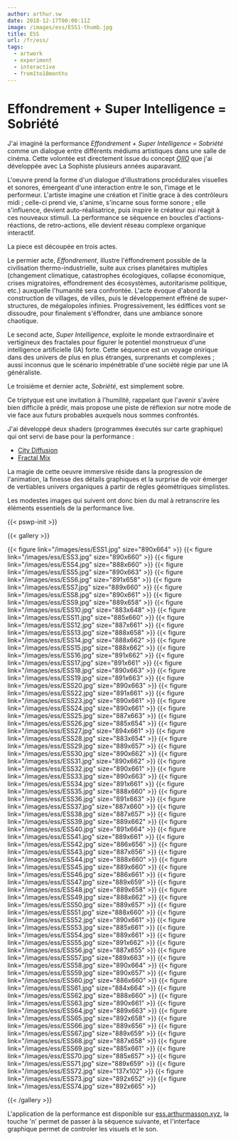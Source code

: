 ```yaml
---
author: arthur.sw
date: 2018-12-17T00:00:11Z
image: /images/ess/ESS1-thumb.jpg
title: ESS
url: /fr/ess/
tags:
  - artwork
  - experiment
  - interactive
  - from1to18months
---
```


# Effondrement + Super Intelligence = Sobriété

J'ai imaginé la performance *Effondrement + Super Intelligence = Sobriété* comme un dialogue entre différents médiums artistiques dans une salle de cinéma. Cette volontée est directement issue du concept *[OIIO](http://arthurmasson.xyz/oiio/)* que j'ai développée avec La Sophiste plusieurs années auparavant.

L'oeuvre prend la forme d'un dialogue d'illustrations procédurales visuelles et sonores, émergeant d'une interaction entre le son, l'image et le performeur. L'artiste imagine une création et l'initie grace à des contrôleurs midi ; celle-ci prend vie, s'anime, s'incarne sous forme sonore ; elle s'influence, devient auto-réalisatrice, puis inspire le créateur qui réagit à ces nouveaux stimuli. La performance se séquence en boucles d'actions-réactions, de retro-actions, elle devient réseau complexe organique interactif.

La piece est découpée en trois actes. 

Le permier acte, *Effondrement*, illustre l'éffondrement possible de la civilisation thermo-industrielle, suite aux crises planétaires multiples (changement climatique, catastrophes écologiques, collapse économique, crises migratoires, effondrement des écosystèmes, autoritarisme politique, etc.) auxquelle l'humanité sera confrontée. L'acte évoque d'abord la construction de villages, de villes, puis le développement effréné de super-structures, de mégalopoles infinies. Progressivement, les édiffices vont se dissoudre, pour finalement s'éffondrer, dans une ambiance sonore chaotique.

Le second acte, *Super Intelligence*, exploite le monde extraordinaire et vertigineux des fractales pour figurer le potentiel monstrueux d'une intelligence artificielle (IA) forte. Cette séquence est un voyage onirique dans des univers de plus en plus étranges, surprenants et complexes ; aussi inconnus que le scénario impénétrable d'une société régie par une IA généraliste.

Le troisième et dernier acte, *Sobriété*, est simplement sobre.

Ce triptyque est une invitation à l'humilité, rappelant que l'avenir s'avère bien difficile à prédir, mais propose une piste de réflexion sur notre mode de vie face aux futurs probables auxquels nous sommes confrontés.

J'ai développé deux shaders (programmes éxecutés sur carte graphique) qui ont servi de base pour la performance :

 - [City Diffusion](https://www.shadertoy.com/view/tdXGRr)
 - [Fractal Mix](https://www.shadertoy.com/view/lltBzj)

La magie de cette oeuvre immersive réside dans la progression de l'animation, la finesse des détails graphiques et la surprise de voir émerger de vertiables univers organiques à partir de règles géométriques simplistes. 

Les modestes images qui suivent ont donc bien du mal à retranscrire les éléments essentiels de la performance live.

{{< pswp-init >}}

{{< gallery >}}

{{< figure link="/images/ess/ESS1.jpg" size="890x664" >}}
{{< figure link="/images/ess/ESS3.jpg" size="890x660" >}}
{{< figure link="/images/ess/ESS4.jpg" size="888x660" >}}
{{< figure link="/images/ess/ESS5.jpg" size="890x663" >}}
{{< figure link="/images/ess/ESS6.jpg" size="891x658" >}}
{{< figure link="/images/ess/ESS7.jpg" size="889x660" >}}
{{< figure link="/images/ess/ESS8.jpg" size="890x661" >}}
{{< figure link="/images/ess/ESS9.jpg" size="889x658" >}}
{{< figure link="/images/ess/ESS10.jpg" size="883x648" >}}
{{< figure link="/images/ess/ESS11.jpg" size="885x660" >}}
{{< figure link="/images/ess/ESS12.jpg" size="887x661" >}}
{{< figure link="/images/ess/ESS13.jpg" size="888x658" >}}
{{< figure link="/images/ess/ESS14.jpg" size="888x662" >}}
{{< figure link="/images/ess/ESS15.jpg" size="888x662" >}}
{{< figure link="/images/ess/ESS16.jpg" size="891x662" >}}
{{< figure link="/images/ess/ESS17.jpg" size="891x661" >}}
{{< figure link="/images/ess/ESS18.jpg" size="890x663" >}}
{{< figure link="/images/ess/ESS19.jpg" size="891x663" >}}
{{< figure link="/images/ess/ESS20.jpg" size="890x663" >}}
{{< figure link="/images/ess/ESS22.jpg" size="891x661" >}}
{{< figure link="/images/ess/ESS23.jpg" size="890x661" >}}
{{< figure link="/images/ess/ESS24.jpg" size="890x661" >}}
{{< figure link="/images/ess/ESS25.jpg" size="887x663" >}}
{{< figure link="/images/ess/ESS26.jpg" size="885x654" >}}
{{< figure link="/images/ess/ESS27.jpg" size="894x661" >}}
{{< figure link="/images/ess/ESS28.jpg" size="883x654" >}}
{{< figure link="/images/ess/ESS29.jpg" size="889x657" >}}
{{< figure link="/images/ess/ESS30.jpg" size="890x662" >}}
{{< figure link="/images/ess/ESS31.jpg" size="890x662" >}}
{{< figure link="/images/ess/ESS32.jpg" size="890x661" >}}
{{< figure link="/images/ess/ESS33.jpg" size="890x663" >}}
{{< figure link="/images/ess/ESS34.jpg" size="891x661" >}}
{{< figure link="/images/ess/ESS35.jpg" size="888x660" >}}
{{< figure link="/images/ess/ESS36.jpg" size="891x663" >}}
{{< figure link="/images/ess/ESS37.jpg" size="887x660" >}}
{{< figure link="/images/ess/ESS38.jpg" size="887x657" >}}
{{< figure link="/images/ess/ESS39.jpg" size="889x662" >}}
{{< figure link="/images/ess/ESS40.jpg" size="891x664" >}}
{{< figure link="/images/ess/ESS41.jpg" size="889x661" >}}
{{< figure link="/images/ess/ESS42.jpg" size="886x656" >}}
{{< figure link="/images/ess/ESS43.jpg" size="887x656" >}}
{{< figure link="/images/ess/ESS44.jpg" size="888x660" >}}
{{< figure link="/images/ess/ESS45.jpg" size="889x660" >}}
{{< figure link="/images/ess/ESS46.jpg" size="886x661" >}}
{{< figure link="/images/ess/ESS47.jpg" size="889x659" >}}
{{< figure link="/images/ess/ESS48.jpg" size="889x658" >}}
{{< figure link="/images/ess/ESS49.jpg" size="888x662" >}}
{{< figure link="/images/ess/ESS50.jpg" size="889x657" >}}
{{< figure link="/images/ess/ESS51.jpg" size="888x660" >}}
{{< figure link="/images/ess/ESS52.jpg" size="890x661" >}}
{{< figure link="/images/ess/ESS53.jpg" size="885x661" >}}
{{< figure link="/images/ess/ESS54.jpg" size="889x661" >}}
{{< figure link="/images/ess/ESS55.jpg" size="891x662" >}}
{{< figure link="/images/ess/ESS56.jpg" size="887x655" >}}
{{< figure link="/images/ess/ESS57.jpg" size="889x663" >}}
{{< figure link="/images/ess/ESS58.jpg" size="890x664" >}}
{{< figure link="/images/ess/ESS59.jpg" size="890x657" >}}
{{< figure link="/images/ess/ESS60.jpg" size="886x660" >}}
{{< figure link="/images/ess/ESS61.jpg" size="884x664" >}}
{{< figure link="/images/ess/ESS62.jpg" size="888x660" >}}
{{< figure link="/images/ess/ESS63.jpg" size="890x661" >}}
{{< figure link="/images/ess/ESS64.jpg" size="889x663" >}}
{{< figure link="/images/ess/ESS65.jpg" size="892x658" >}}
{{< figure link="/images/ess/ESS66.jpg" size="889x656" >}}
{{< figure link="/images/ess/ESS67.jpg" size="889x659" >}}
{{< figure link="/images/ess/ESS68.jpg" size="887x658" >}}
{{< figure link="/images/ess/ESS69.jpg" size="885x661" >}}
{{< figure link="/images/ess/ESS70.jpg" size="885x657" >}}
{{< figure link="/images/ess/ESS71.jpg" size="889x659" >}}
{{< figure link="/images/ess/ESS72.jpg" size="137x102" >}}
{{< figure link="/images/ess/ESS73.jpg" size="892x652" >}}
{{< figure link="/images/ess/ESS74.jpg" size="892x665" >}}

{{< /gallery >}}

L'application de la performance est disponible sur [ess.arthurmasson.xyz](http://ess.arthurmasson.xyz/), la touche 'n' permet de passer à la séquence suivante, et l'interface graphique permet de controler les visuels et le son.